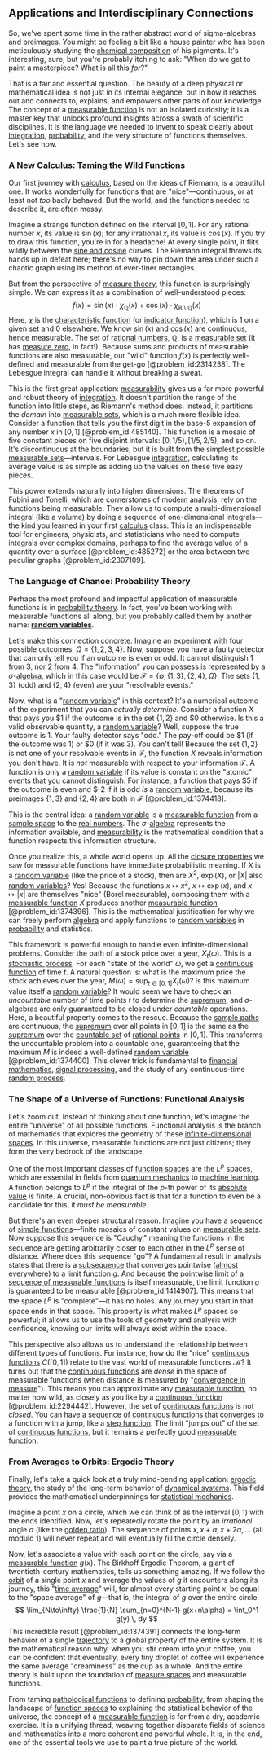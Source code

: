 ## Applications and Interdisciplinary Connections

So, we've spent some time in the rather abstract world of sigma-algebras and preimages. You might be feeling a bit like a house painter who has been meticulously studying the [chemical composition](@article_id:138373) of his pigments. It's interesting, sure, but you're probably itching to ask: "When do we get to paint a masterpiece? What is all this *for*?"

That is a fair and essential question. The beauty of a deep physical or mathematical idea is not just in its internal elegance, but in how it reaches out and connects to, explains, and empowers other parts of our knowledge. The concept of a [measurable function](@article_id:140641) is not an isolated curiosity; it is a master key that unlocks profound insights across a swath of scientific disciplines. It is the language we needed to invent to speak clearly about [integration](@article_id:158448), [probability](@article_id:263106), and the very structure of functions themselves. Let's see how.

### A New Calculus: Taming the Wild Functions

Our first journey with [calculus](@article_id:145546), based on the ideas of Riemann, is a beautiful one. It works wonderfully for functions that are "nice"—continuous, or at least not *too* badly behaved. But the world, and the functions needed to describe it, are often messy.

Imagine a strange function defined on the interval $[0,1]$. For any rational number $x$, its value is $\sin(x)$; for any irrational $x$, its value is $\cos(x)$. If you try to draw this function, you're in for a headache! At every single point, it flits wildly between the [sine and cosine](@article_id:174871) curves. The Riemann integral throws its hands up in defeat here; there's no way to pin down the area under such a chaotic graph using its method of ever-finer rectangles.

But from the perspective of [measure theory](@article_id:139250), this function is surprisingly simple. We can express it as a combination of well-understood pieces:
$$
f(x) = \sin(x) \cdot \chi_{\mathbb{Q}}(x) + \cos(x) \cdot \chi_{\mathbb{R}\setminus\mathbb{Q}}(x)
$$
Here, $\chi$ is the [characteristic function](@article_id:141220) (or [indicator function](@article_id:153673)), which is 1 on a given set and 0 elsewhere. We know $\sin(x)$ and $\cos(x)$ are continuous, hence measurable. The set of [rational numbers](@article_id:148338), $\mathbb{Q}$, is a [measurable set](@article_id:262830) (it has [measure zero](@article_id:137370), in fact!). Because sums and products of measurable functions are also measurable, our "wild" function $f(x)$ is perfectly well-defined and measurable from the get-go [@problem_id:2314238]. The Lebesgue integral can handle it without breaking a sweat.

This is the first great application: [measurability](@article_id:198697) gives us a far more powerful and robust theory of [integration](@article_id:158448). It doesn't partition the range of the function into little steps, as Riemann's method does. Instead, it partitions the *domain* into [measurable sets](@article_id:158679), which is a much more flexible idea. Consider a function that tells you the first digit in the base-5 expansion of any number $x$ in $[0,1]$ [@problem_id:485140]. This function is a mosaic of five constant pieces on five disjoint intervals: $[0, 1/5), [1/5, 2/5)$, and so on. It's discontinuous at the boundaries, but it is built from the simplest possible [measurable sets](@article_id:158679)—intervals. For Lebesgue [integration](@article_id:158448), calculating its average value is as simple as adding up the values on these five easy pieces.

This power extends naturally into higher dimensions. The theorems of Fubini and Tonelli, which are cornerstones of [modern analysis](@article_id:145754), rely on the functions being measurable. They allow us to compute a multi-dimensional integral (like a volume) by doing a sequence of one-dimensional integrals—the kind you learned in your first [calculus](@article_id:145546) class. This is an indispensable tool for engineers, physicists, and statisticians who need to compute integrals over complex domains, perhaps to find the average value of a quantity over a surface [@problem_id:485272] or the area between two peculiar graphs [@problem_id:2307109].

### The Language of Chance: Probability Theory

Perhaps the most profound and impactful application of measurable functions is in [probability theory](@article_id:140665). In fact, you've been working with measurable functions all along, but you probably called them by another name: **[random variables](@article_id:142345)**.

Let's make this connection concrete. Imagine an experiment with four possible outcomes, $\Omega = \{1, 2, 3, 4\}$. Now, suppose you have a faulty detector that can only tell you if an outcome is even or odd. It cannot distinguish 1 from 3, nor 2 from 4. The "information" you can possess is represented by a $\sigma$-[algebra](@article_id:155968), which in this case would be $\mathcal{F} = \{\emptyset, \{1, 3\}, \{2, 4\}, \Omega\}$. The sets $\{1, 3\}$ (odd) and $\{2, 4\}$ (even) are your "resolvable events."

Now, what is a "[random variable](@article_id:194836)" in this context? It's a numerical outcome of the experiment that you can *actually determine*. Consider a function $X$ that pays you $1 if the outcome is in the set $\{1, 2\}$ and $0 otherwise. Is this a valid observable quantity, a [random variable](@article_id:194836)? Well, suppose the true outcome is 1. Your faulty detector says "odd." The pay-off could be $1 (if the outcome was 1) or $0 (if it was 3). You can't tell! Because the set $\{1, 2\}$ is not one of your resolvable events in $\mathcal{F}$, the function $X$ reveals information you don't have. It is *not* measurable with respect to your information $\mathcal{F}$. A function is only a [random variable](@article_id:194836) if its value is constant on the "atomic" events that you cannot distinguish. For instance, a function that pays $5 if the outcome is even and $-2 if it is odd *is* a [random variable](@article_id:194836), because its preimages $\{1,3\}$ and $\{2,4\}$ are both in $\mathcal{F}$ [@problem_id:1374418].

This is the central idea: a [random variable](@article_id:194836) is a [measurable function](@article_id:140641) from a [sample space](@article_id:269790) to the [real numbers](@article_id:139939). The $\sigma$-[algebra](@article_id:155968) represents the information available, and [measurability](@article_id:198697) is the mathematical condition that a function respects this information structure.

Once you realize this, a whole world opens up. All the [closure properties](@article_id:264991) we saw for measurable functions have immediate probabilistic meaning. If $X$ is a [random variable](@article_id:194836) (like the price of a stock), then are $X^2$, $\exp(X)$, or $|X|$ also [random variables](@article_id:142345)? Yes! Because the functions $x \mapsto x^2$, $x \mapsto \exp(x)$, and $x \mapsto |x|$ are themselves "nice" (Borel measurable), composing them with a [measurable function](@article_id:140641) $X$ produces another [measurable function](@article_id:140641) [@problem_id:1374396]. This is the mathematical justification for why we can freely perform [algebra](@article_id:155968) and apply functions to [random variables](@article_id:142345) in [probability](@article_id:263106) and statistics.

This framework is powerful enough to handle even infinite-dimensional problems. Consider the path of a stock price over a year, $X_t(\omega)$. This is a [stochastic process](@article_id:159008). For each "state of the world" $\omega$, we get a [continuous function](@article_id:136867) of time $t$. A natural question is: what is the maximum price the stock achieves over the year, $M(\omega) = \sup_{t \in [0,1]} X_t(\omega)$? Is this maximum value itself a [random variable](@article_id:194836)? It would seem we have to check an *uncountable* number of time points $t$ to determine the [supremum](@article_id:140018), and $\sigma$-algebras are only guaranteed to be closed under *countable* operations. Here, a beautiful property comes to the rescue. Because the [sample paths](@article_id:183873) are continuous, the [supremum](@article_id:140018) over all points in $[0,1]$ is the same as the [supremum](@article_id:140018) over the [countable set](@article_id:139724) of [rational points](@article_id:194670) in $[0,1]$. This transforms the uncountable problem into a countable one, guaranteeing that the maximum $M$ is indeed a well-defined [random variable](@article_id:194836) [@problem_id:1374400]. This clever trick is fundamental to [financial mathematics](@article_id:142792), [signal processing](@article_id:146173), and the study of any continuous-time [random process](@article_id:269111).

### The Shape of a Universe of Functions: Functional Analysis

Let's zoom out. Instead of thinking about one function, let's imagine the entire "universe" of all possible functions. Functional analysis is the branch of mathematics that explores the geometry of these [infinite-dimensional spaces](@article_id:140774). In this universe, measurable functions are not just citizens; they form the very bedrock of the landscape.

One of the most important classes of [function spaces](@article_id:142984) are the $L^p$ spaces, which are essential in fields from [quantum mechanics](@article_id:141149) to [machine learning](@article_id:139279). A function belongs to $L^p$ if the integral of the $p$-th power of its [absolute value](@article_id:147194) is finite. A crucial, non-obvious fact is that for a function to even be a candidate for this, it *must be measurable*.

But there's an even deeper structural reason. Imagine you have a sequence of [simple functions](@article_id:137027)—finite mosaics of constant values on [measurable sets](@article_id:158679). Now suppose this sequence is "Cauchy," meaning the functions in the sequence are getting arbitrarily closer to each other in the $L^p$ sense of distance. Where does this sequence "go"? A fundamental result in analysis states that there is a [subsequence](@article_id:139896) that converges pointwise ([almost everywhere](@article_id:146137)) to a limit function $g$. And because the pointwise limit of a [sequence of measurable functions](@article_id:193966) is itself measurable, the limit function $g$ is guaranteed to be measurable [@problem_id:1414907]. This means that the space $L^p$ is "complete"—it has no holes. Any journey you start in that space ends in that space. This property is what makes $L^p$ spaces so powerful; it allows us to use the tools of geometry and analysis with confidence, knowing our limits will always exist within the space.

This perspective also allows us to understand the relationship between different types of functions. For instance, how do the "nice" [continuous functions](@article_id:137731) $C([0,1])$ relate to the vast world of measurable functions $\mathcal{M}$? It turns out that the [continuous functions](@article_id:137731) are *dense* in the space of measurable functions (when distance is measured by "[convergence in measure](@article_id:140621)"). This means you can approximate any [measurable function](@article_id:140641), no matter how wild, as closely as you like by a [continuous function](@article_id:136867) [@problem_id:2294442]. However, the set of [continuous functions](@article_id:137731) is not *closed*. You can have a sequence of [continuous functions](@article_id:137731) that converges to a function with a jump, like a [step function](@article_id:158430). The limit "jumps out" of the set of [continuous functions](@article_id:137731), but it remains a perfectly good [measurable function](@article_id:140641).

### From Averages to Orbits: Ergodic Theory

Finally, let's take a quick look at a truly mind-bending application: [ergodic theory](@article_id:158102), the study of the long-term behavior of [dynamical systems](@article_id:146147). This field provides the mathematical underpinnings for [statistical mechanics](@article_id:139122).

Imagine a point $x$ on a circle, which we can think of as the interval $[0,1)$ with the ends identified. Now, let's repeatedly rotate the point by an *irrational* angle $\alpha$ (like the [golden ratio](@article_id:138603)). The sequence of points $x, x+\alpha, x+2\alpha, \dots$ (all modulo 1) will never repeat and will eventually fill the circle densely.

Now, let's associate a value with each point on the circle, say via a [measurable function](@article_id:140641) $g(x)$. The Birkhoff Ergodic Theorem, a giant of twentieth-century mathematics, tells us something amazing. If we follow the [orbit](@article_id:136657) of a single point $x$ and average the values of $g$ it encounters along its journey, this "[time average](@article_id:150887)" will, for almost every starting point $x$, be equal to the "space average" of $g$—that is, the integral of $g$ over the entire circle.
$$
\lim_{N\to\infty} \frac{1}{N} \sum_{n=0}^{N-1} g(x+n\alpha) = \int_0^1 g(y) \, dy
$$
This incredible result [@problem_id:1374391] connects the long-term behavior of a single [trajectory](@article_id:172968) to a global property of the entire system. It is the mathematical reason why, when you stir cream into your coffee, you can be confident that eventually, every tiny droplet of coffee will experience the same average "creaminess" as the cup as a whole. And the entire theory is built upon the foundation of [measure spaces](@article_id:191208) and measurable functions.

From taming [pathological functions](@article_id:141690) to defining [probability](@article_id:263106), from shaping the landscape of [function spaces](@article_id:142984) to explaining the statistical behavior of the universe, the concept of a [measurable function](@article_id:140641) is far from a dry, academic exercise. It is a unifying thread, weaving together disparate fields of science and mathematics into a more coherent and powerful whole. It is, in the end, one of the essential tools we use to paint a true picture of the world.